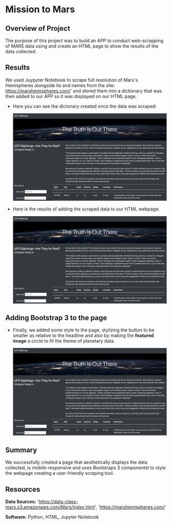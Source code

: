# Mission to Mars

## **Overview of Project**

The purpose of this project was to build an APP to conduct web-scrapping of MARS data using and create an HTML page to show the results of the data collected.  

## Results

We used Juypyter Notebook to scrape full resolution of Mars's Hemispheres alongside its and names from the site: https://marshemispheres.com/' and stored them into a dictionary that was then added to our APP so it was displayed on our HTML page. 

- Here you can see the dictonary created once the data was scraped:

	![alt text](https://github.com/Karenjakins/UFOs/blob/main/images/Homepage.png "Jupyter Notebook Dictionary")

- Here is the results of adding the scraped data to our HTML webpage:

	![alt text](https://github.com/Karenjakins/UFOs/blob/main/images/Homepage.png "Images")


## Adding Bootstrap 3 to the page

- Finally, we added some style to the page, stylizing the button to be smaller as relative to the headline and also by making the **featured image** a circle to fit the theme of planetary data. 

	![alt text](https://github.com/Karenjakins/UFOs/blob/main/images/Homepage.png "Web scraping base url")

## Summary

We successfully created a page that aesthetically displays the data collected, is mobile-responsive and uses Bootstraps 3 componentst to style the webpage creating a user-friendly scraping tool. 

## Resources

**Data Sources:** 'https://data-class-mars.s3.amazonaws.com/Mars/index.html', 'https://marshemispheres.com/'

**Software:** Python, HTML, Jupyter Notebook
